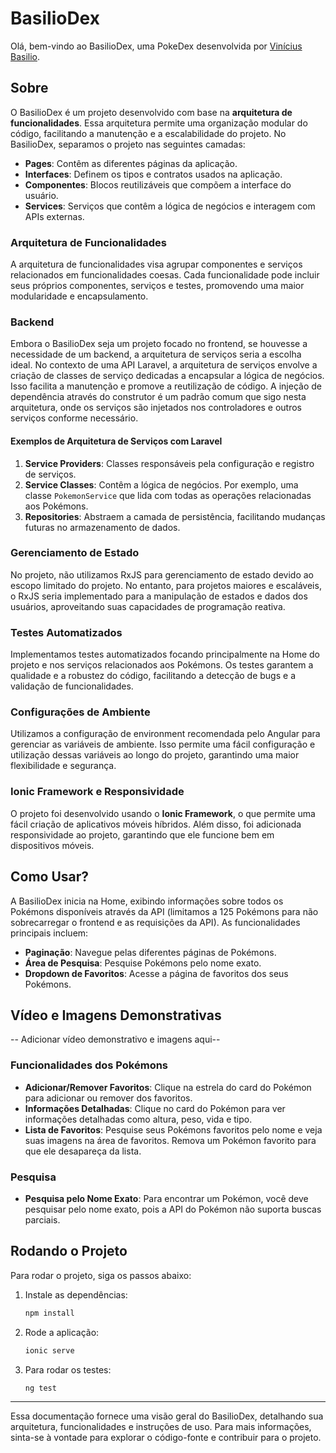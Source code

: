 # BasilioDex

Olá, bem-vindo ao BasilioDex, uma PokeDex desenvolvida por [Vinícius Basilio](https://github.com/vbasilioo).

## Sobre

O BasilioDex é um projeto desenvolvido com base na **arquitetura de funcionalidades**. Essa arquitetura permite uma organização modular do código, facilitando a manutenção e a escalabilidade do projeto. No BasilioDex, separamos o projeto nas seguintes camadas:

- **Pages**: Contêm as diferentes páginas da aplicação.
- **Interfaces**: Definem os tipos e contratos usados na aplicação.
- **Componentes**: Blocos reutilizáveis que compõem a interface do usuário.
- **Services**: Serviços que contêm a lógica de negócios e interagem com APIs externas.

### Arquitetura de Funcionalidades

A arquitetura de funcionalidades visa agrupar componentes e serviços relacionados em funcionalidades coesas. Cada funcionalidade pode incluir seus próprios componentes, serviços e testes, promovendo uma maior modularidade e encapsulamento.

### Backend

Embora o BasilioDex seja um projeto focado no frontend, se houvesse a necessidade de um backend, a arquitetura de serviços seria a escolha ideal. No contexto de uma API Laravel, a arquitetura de serviços envolve a criação de classes de serviço dedicadas a encapsular a lógica de negócios. Isso facilita a manutenção e promove a reutilização de código. A injeção de dependência através do construtor é um padrão comum que sigo nesta arquitetura, onde os serviços são injetados nos controladores e outros serviços conforme necessário.

#### Exemplos de Arquitetura de Serviços com Laravel

1. **Service Providers**: Classes responsáveis pela configuração e registro de serviços.
2. **Service Classes**: Contêm a lógica de negócios. Por exemplo, uma classe `PokemonService` que lida com todas as operações relacionadas aos Pokémons.
3. **Repositories**: Abstraem a camada de persistência, facilitando mudanças futuras no armazenamento de dados.

### Gerenciamento de Estado

No projeto, não utilizamos RxJS para gerenciamento de estado devido ao escopo limitado do projeto. No entanto, para projetos maiores e escaláveis, o RxJS seria implementado para a manipulação de estados e dados dos usuários, aproveitando suas capacidades de programação reativa.

### Testes Automatizados

Implementamos testes automatizados focando principalmente na Home do projeto e nos serviços relacionados aos Pokémons. Os testes garantem a qualidade e a robustez do código, facilitando a detecção de bugs e a validação de funcionalidades.

### Configurações de Ambiente

Utilizamos a configuração de environment recomendada pelo Angular para gerenciar as variáveis de ambiente. Isso permite uma fácil configuração e utilização dessas variáveis ao longo do projeto, garantindo uma maior flexibilidade e segurança.

### Ionic Framework e Responsividade

O projeto foi desenvolvido usando o **Ionic Framework**, o que permite uma fácil criação de aplicativos móveis híbridos. Além disso, foi adicionada responsividade ao projeto, garantindo que ele funcione bem em dispositivos móveis.

## Como Usar?

A BasilioDex inicia na Home, exibindo informações sobre todos os Pokémons disponíveis através da API (limitamos a 125 Pokémons para não sobrecarregar o frontend e as requisições da API). As funcionalidades principais incluem:

- **Paginação**: Navegue pelas diferentes páginas de Pokémons.
- **Área de Pesquisa**: Pesquise Pokémons pelo nome exato.
- **Dropdown de Favoritos**: Acesse a página de favoritos dos seus Pokémons.

## Vídeo e Imagens Demonstrativas

-- Adicionar vídeo demonstrativo e imagens aqui--

### Funcionalidades dos Pokémons

- **Adicionar/Remover Favoritos**: Clique na estrela do card do Pokémon para adicionar ou remover dos favoritos.
- **Informações Detalhadas**: Clique no card do Pokémon para ver informações detalhadas como altura, peso, vida e tipo.
- **Lista de Favoritos**: Pesquise seus Pokémons favoritos pelo nome e veja suas imagens na área de favoritos. Remova um Pokémon favorito para que ele desapareça da lista.

### Pesquisa

- **Pesquisa pelo Nome Exato**: Para encontrar um Pokémon, você deve pesquisar pelo nome exato, pois a API do Pokémon não suporta buscas parciais.

## Rodando o Projeto

Para rodar o projeto, siga os passos abaixo:

1. Instale as dependências:
    ```sh
    npm install
    ```

2. Rode a aplicação:
    ```sh
    ionic serve
    ```

3. Para rodar os testes:
    ```sh
    ng test
    ```

---

Essa documentação fornece uma visão geral do BasilioDex, detalhando sua arquitetura, funcionalidades e instruções de uso. Para mais informações, sinta-se à vontade para explorar o código-fonte e contribuir para o projeto.